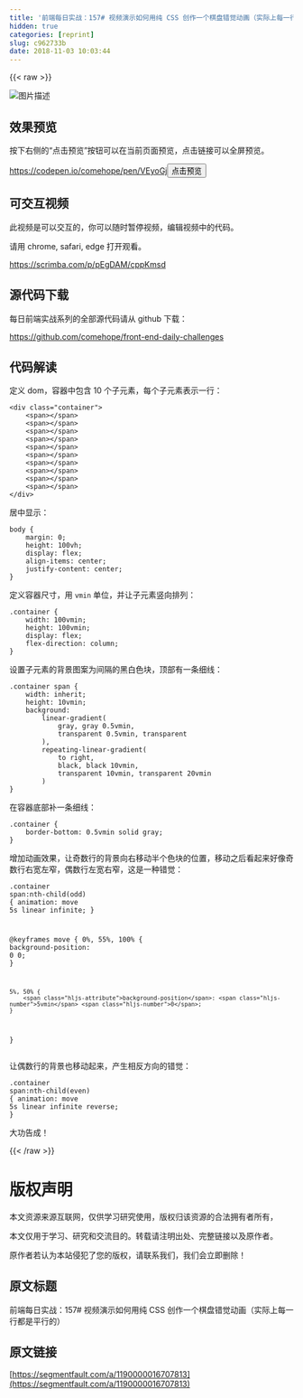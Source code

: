 ```yaml
---
title: '前端每日实战：157# 视频演示如何用纯 CSS 创作一个棋盘错觉动画（实际上每一行都是平行的）'
hidden: true
categories: [reprint]
slug: c962733b
date: 2018-11-03 10:03:44
---
```


{{< raw >}}
<p><span class="img-wrap"><img data-src="/img/bVbigC0?w=400&amp;h=299" src="https://static.alili.tech/img/bVbigC0?w=400&amp;h=299" alt="&#x56FE;&#x7247;&#x63CF;&#x8FF0;" title="&#x56FE;&#x7247;&#x63CF;&#x8FF0;" style="cursor:pointer;display:inline"></span></p><h2 id="articleHeader0">&#x6548;&#x679C;&#x9884;&#x89C8;</h2><p>&#x6309;&#x4E0B;&#x53F3;&#x4FA7;&#x7684;&#x201C;&#x70B9;&#x51FB;&#x9884;&#x89C8;&#x201D;&#x6309;&#x94AE;&#x53EF;&#x4EE5;&#x5728;&#x5F53;&#x524D;&#x9875;&#x9762;&#x9884;&#x89C8;&#xFF0C;&#x70B9;&#x51FB;&#x94FE;&#x63A5;&#x53EF;&#x4EE5;&#x5168;&#x5C4F;&#x9884;&#x89C8;&#x3002;</p><p><a href="https://codepen.io/comehope/pen/VEyoGj" rel="nofollow noreferrer" target="_blank">https://codepen.io/comehope/pen/VEyoGj</a><button class="btn btn-xs btn-default ml10 preview" data-url="comehope/pen/VEyoGj" data-typeid="3">&#x70B9;&#x51FB;&#x9884;&#x89C8;</button></p><h2 id="articleHeader1">&#x53EF;&#x4EA4;&#x4E92;&#x89C6;&#x9891;</h2><p>&#x6B64;&#x89C6;&#x9891;&#x662F;&#x53EF;&#x4EE5;&#x4EA4;&#x4E92;&#x7684;&#xFF0C;&#x4F60;&#x53EF;&#x4EE5;&#x968F;&#x65F6;&#x6682;&#x505C;&#x89C6;&#x9891;&#xFF0C;&#x7F16;&#x8F91;&#x89C6;&#x9891;&#x4E2D;&#x7684;&#x4EE3;&#x7801;&#x3002;</p><p>&#x8BF7;&#x7528; chrome, safari, edge &#x6253;&#x5F00;&#x89C2;&#x770B;&#x3002;</p><p><a href="https://scrimba.com/p/pEgDAM/cppKmsd" rel="nofollow noreferrer" target="_blank">https://scrimba.com/p/pEgDAM/cppKmsd</a></p><h2 id="articleHeader2">&#x6E90;&#x4EE3;&#x7801;&#x4E0B;&#x8F7D;</h2><p>&#x6BCF;&#x65E5;&#x524D;&#x7AEF;&#x5B9E;&#x6218;&#x7CFB;&#x5217;&#x7684;&#x5168;&#x90E8;&#x6E90;&#x4EE3;&#x7801;&#x8BF7;&#x4ECE; github &#x4E0B;&#x8F7D;&#xFF1A;</p><p><a href="https://github.com/comehope/front-end-daily-challenges" rel="nofollow noreferrer" target="_blank">https://github.com/comehope/front-end-daily-challenges</a></p><h2 id="articleHeader3">&#x4EE3;&#x7801;&#x89E3;&#x8BFB;</h2><p>&#x5B9A;&#x4E49; dom&#xFF0C;&#x5BB9;&#x5668;&#x4E2D;&#x5305;&#x542B; 10 &#x4E2A;&#x5B50;&#x5143;&#x7D20;&#xFF0C;&#x6BCF;&#x4E2A;&#x5B50;&#x5143;&#x7D20;&#x8868;&#x793A;&#x4E00;&#x884C;&#xFF1A;</p><div class="widget-codetool" style="display:none"><div class="widget-codetool--inner"><span class="selectCode code-tool" data-toggle="tooltip" data-placement="top" title="" data-original-title="&#x5168;&#x9009;"></span> <span type="button" class="copyCode code-tool" data-toggle="tooltip" data-placement="top" data-clipboard-text="&lt;div class=&quot;container&quot;&gt;
    &lt;span&gt;&lt;/span&gt;
    &lt;span&gt;&lt;/span&gt;
    &lt;span&gt;&lt;/span&gt;
    &lt;span&gt;&lt;/span&gt;
    &lt;span&gt;&lt;/span&gt;
    &lt;span&gt;&lt;/span&gt;
    &lt;span&gt;&lt;/span&gt;
    &lt;span&gt;&lt;/span&gt;
    &lt;span&gt;&lt;/span&gt;
    &lt;span&gt;&lt;/span&gt;
&lt;/div&gt;" title="" data-original-title="&#x590D;&#x5236;"></span> <span type="button" class="saveToNote code-tool" data-toggle="tooltip" data-placement="top" title="" data-original-title="&#x653E;&#x8FDB;&#x7B14;&#x8BB0;"></span></div></div><pre class="xml hljs"><code class="html"><span class="hljs-tag">&lt;<span class="hljs-name">div</span> <span class="hljs-attr">class</span>=<span class="hljs-string">&quot;container&quot;</span>&gt;</span>
    <span class="hljs-tag">&lt;<span class="hljs-name">span</span>&gt;</span><span class="hljs-tag">&lt;/<span class="hljs-name">span</span>&gt;</span>
    <span class="hljs-tag">&lt;<span class="hljs-name">span</span>&gt;</span><span class="hljs-tag">&lt;/<span class="hljs-name">span</span>&gt;</span>
    <span class="hljs-tag">&lt;<span class="hljs-name">span</span>&gt;</span><span class="hljs-tag">&lt;/<span class="hljs-name">span</span>&gt;</span>
    <span class="hljs-tag">&lt;<span class="hljs-name">span</span>&gt;</span><span class="hljs-tag">&lt;/<span class="hljs-name">span</span>&gt;</span>
    <span class="hljs-tag">&lt;<span class="hljs-name">span</span>&gt;</span><span class="hljs-tag">&lt;/<span class="hljs-name">span</span>&gt;</span>
    <span class="hljs-tag">&lt;<span class="hljs-name">span</span>&gt;</span><span class="hljs-tag">&lt;/<span class="hljs-name">span</span>&gt;</span>
    <span class="hljs-tag">&lt;<span class="hljs-name">span</span>&gt;</span><span class="hljs-tag">&lt;/<span class="hljs-name">span</span>&gt;</span>
    <span class="hljs-tag">&lt;<span class="hljs-name">span</span>&gt;</span><span class="hljs-tag">&lt;/<span class="hljs-name">span</span>&gt;</span>
    <span class="hljs-tag">&lt;<span class="hljs-name">span</span>&gt;</span><span class="hljs-tag">&lt;/<span class="hljs-name">span</span>&gt;</span>
    <span class="hljs-tag">&lt;<span class="hljs-name">span</span>&gt;</span><span class="hljs-tag">&lt;/<span class="hljs-name">span</span>&gt;</span>
<span class="hljs-tag">&lt;/<span class="hljs-name">div</span>&gt;</span></code></pre><p>&#x5C45;&#x4E2D;&#x663E;&#x793A;&#xFF1A;</p><div class="widget-codetool" style="display:none"><div class="widget-codetool--inner"><span class="selectCode code-tool" data-toggle="tooltip" data-placement="top" title="" data-original-title="&#x5168;&#x9009;"></span> <span type="button" class="copyCode code-tool" data-toggle="tooltip" data-placement="top" data-clipboard-text="body {
    margin: 0;
    height: 100vh;
    display: flex;
    align-items: center;
    justify-content: center;
}" title="" data-original-title="&#x590D;&#x5236;"></span> <span type="button" class="saveToNote code-tool" data-toggle="tooltip" data-placement="top" title="" data-original-title="&#x653E;&#x8FDB;&#x7B14;&#x8BB0;"></span></div></div><pre class="css hljs"><code class="css"><span class="hljs-selector-tag">body</span> {
    <span class="hljs-attribute">margin</span>: <span class="hljs-number">0</span>;
    <span class="hljs-attribute">height</span>: <span class="hljs-number">100vh</span>;
    <span class="hljs-attribute">display</span>: flex;
    <span class="hljs-attribute">align-items</span>: center;
    <span class="hljs-attribute">justify-content</span>: center;
}</code></pre><p>&#x5B9A;&#x4E49;&#x5BB9;&#x5668;&#x5C3A;&#x5BF8;&#xFF0C;&#x7528; <code>vmin</code> &#x5355;&#x4F4D;&#xFF0C;&#x5E76;&#x8BA9;&#x5B50;&#x5143;&#x7D20;&#x7AD6;&#x5411;&#x6392;&#x5217;&#xFF1A;</p><div class="widget-codetool" style="display:none"><div class="widget-codetool--inner"><span class="selectCode code-tool" data-toggle="tooltip" data-placement="top" title="" data-original-title="&#x5168;&#x9009;"></span> <span type="button" class="copyCode code-tool" data-toggle="tooltip" data-placement="top" data-clipboard-text=".container {
    width: 100vmin;
    height: 100vmin;
    display: flex;
    flex-direction: column;
}" title="" data-original-title="&#x590D;&#x5236;"></span> <span type="button" class="saveToNote code-tool" data-toggle="tooltip" data-placement="top" title="" data-original-title="&#x653E;&#x8FDB;&#x7B14;&#x8BB0;"></span></div></div><pre class="css hljs"><code class="css"><span class="hljs-selector-class">.container</span> {
    <span class="hljs-attribute">width</span>: <span class="hljs-number">100vmin</span>;
    <span class="hljs-attribute">height</span>: <span class="hljs-number">100vmin</span>;
    <span class="hljs-attribute">display</span>: flex;
    <span class="hljs-attribute">flex-direction</span>: column;
}</code></pre><p>&#x8BBE;&#x7F6E;&#x5B50;&#x5143;&#x7D20;&#x7684;&#x80CC;&#x666F;&#x56FE;&#x6848;&#x4E3A;&#x95F4;&#x9694;&#x7684;&#x9ED1;&#x767D;&#x8272;&#x5757;&#xFF0C;&#x9876;&#x90E8;&#x6709;&#x4E00;&#x6761;&#x7EC6;&#x7EBF;&#xFF1A;</p><div class="widget-codetool" style="display:none"><div class="widget-codetool--inner"><span class="selectCode code-tool" data-toggle="tooltip" data-placement="top" title="" data-original-title="&#x5168;&#x9009;"></span> <span type="button" class="copyCode code-tool" data-toggle="tooltip" data-placement="top" data-clipboard-text=".container span {
    width: inherit;
    height: 10vmin;
    background: 
        linear-gradient(
            gray, gray 0.5vmin,
            transparent 0.5vmin, transparent
        ),
        repeating-linear-gradient(
            to right,
            black, black 10vmin,
            transparent 10vmin, transparent 20vmin
        )
}" title="" data-original-title="&#x590D;&#x5236;"></span> <span type="button" class="saveToNote code-tool" data-toggle="tooltip" data-placement="top" title="" data-original-title="&#x653E;&#x8FDB;&#x7B14;&#x8BB0;"></span></div></div><pre class="css hljs"><code class="css"><span class="hljs-selector-class">.container</span> <span class="hljs-selector-tag">span</span> {
    <span class="hljs-attribute">width</span>: inherit;
    <span class="hljs-attribute">height</span>: <span class="hljs-number">10vmin</span>;
    <span class="hljs-attribute">background</span>: 
        <span class="hljs-built_in">linear-gradient</span>(
            gray, gray 0.5vmin,
            transparent 0.5vmin, transparent
        ),
        <span class="hljs-built_in">repeating-linear-gradient</span>(
            to right,
            black, black 10vmin,
            transparent 10vmin, transparent 20vmin
        )
}</code></pre><p>&#x5728;&#x5BB9;&#x5668;&#x5E95;&#x90E8;&#x8865;&#x4E00;&#x6761;&#x7EC6;&#x7EBF;&#xFF1A;</p><div class="widget-codetool" style="display:none"><div class="widget-codetool--inner"><span class="selectCode code-tool" data-toggle="tooltip" data-placement="top" title="" data-original-title="&#x5168;&#x9009;"></span> <span type="button" class="copyCode code-tool" data-toggle="tooltip" data-placement="top" data-clipboard-text=".container {
    border-bottom: 0.5vmin solid gray;
}" title="" data-original-title="&#x590D;&#x5236;"></span> <span type="button" class="saveToNote code-tool" data-toggle="tooltip" data-placement="top" title="" data-original-title="&#x653E;&#x8FDB;&#x7B14;&#x8BB0;"></span></div></div><pre class="css hljs"><code class="css"><span class="hljs-selector-class">.container</span> {
    <span class="hljs-attribute">border-bottom</span>: <span class="hljs-number">0.5vmin</span> solid gray;
}</code></pre><p>&#x589E;&#x52A0;&#x52A8;&#x753B;&#x6548;&#x679C;&#xFF0C;&#x8BA9;&#x5947;&#x6570;&#x884C;&#x7684;&#x80CC;&#x666F;&#x5411;&#x53F3;&#x79FB;&#x52A8;&#x534A;&#x4E2A;&#x8272;&#x5757;&#x7684;&#x4F4D;&#x7F6E;&#xFF0C;&#x79FB;&#x52A8;&#x4E4B;&#x540E;&#x770B;&#x8D77;&#x6765;&#x597D;&#x50CF;&#x5947;&#x6570;&#x884C;&#x53F3;&#x5BBD;&#x5DE6;&#x7A84;&#xFF0C;&#x5076;&#x6570;&#x884C;&#x5DE6;&#x5BBD;&#x53F3;&#x7A84;&#xFF0C;&#x8FD9;&#x662F;&#x4E00;&#x79CD;&#x9519;&#x89C9;&#xFF1A;</p><div class="widget-codetool" style="display:none"><div class="widget-codetool--inner"><span class="selectCode code-tool" data-toggle="tooltip" data-placement="top" title="" data-original-title="&#x5168;&#x9009;"></span> <span type="button" class="copyCode code-tool" data-toggle="tooltip" data-placement="top" data-clipboard-text=".container span:nth-child(odd) {
    animation: move 5s linear infinite;
}

@keyframes move {
    0%, 55%, 100% {
        background-position: 0 0;
    }

    5%, 50% {
        background-position: 5vmin 0;
    }
}" title="" data-original-title="&#x590D;&#x5236;"></span> <span type="button" class="saveToNote code-tool" data-toggle="tooltip" data-placement="top" title="" data-original-title="&#x653E;&#x8FDB;&#x7B14;&#x8BB0;"></span></div></div><pre class="css hljs"><code class="css"><span class="hljs-selector-class">.container</span> <span class="hljs-selector-tag">span</span><span class="hljs-selector-pseudo">:nth-child(odd)</span> {
    <span class="hljs-attribute">animation</span>: move <span class="hljs-number">5s</span> linear infinite;
}

@<span class="hljs-keyword">keyframes</span> move {
    0%, 55%, 100% {
        <span class="hljs-attribute">background-position</span>: <span class="hljs-number">0</span> <span class="hljs-number">0</span>;
    }

    5%, 50% {
        <span class="hljs-attribute">background-position</span>: <span class="hljs-number">5vmin</span> <span class="hljs-number">0</span>;
    }
}</code></pre><p>&#x8BA9;&#x5076;&#x6570;&#x884C;&#x7684;&#x80CC;&#x666F;&#x4E5F;&#x79FB;&#x52A8;&#x8D77;&#x6765;&#xFF0C;&#x4EA7;&#x751F;&#x76F8;&#x53CD;&#x65B9;&#x5411;&#x7684;&#x9519;&#x89C9;&#xFF1A;</p><div class="widget-codetool" style="display:none"><div class="widget-codetool--inner"><span class="selectCode code-tool" data-toggle="tooltip" data-placement="top" title="" data-original-title="&#x5168;&#x9009;"></span> <span type="button" class="copyCode code-tool" data-toggle="tooltip" data-placement="top" data-clipboard-text=".container span:nth-child(even) {
    animation: move 5s linear infinite reverse;
}" title="" data-original-title="&#x590D;&#x5236;"></span> <span type="button" class="saveToNote code-tool" data-toggle="tooltip" data-placement="top" title="" data-original-title="&#x653E;&#x8FDB;&#x7B14;&#x8BB0;"></span></div></div><pre class="css hljs"><code class="css"><span class="hljs-selector-class">.container</span> <span class="hljs-selector-tag">span</span><span class="hljs-selector-pseudo">:nth-child(even)</span> {
    <span class="hljs-attribute">animation</span>: move <span class="hljs-number">5s</span> linear infinite reverse;
}</code></pre><p>&#x5927;&#x529F;&#x544A;&#x6210;&#xFF01;</p>
{{< /raw >}}

# 版权声明
本文资源来源互联网，仅供学习研究使用，版权归该资源的合法拥有者所有，

本文仅用于学习、研究和交流目的。转载请注明出处、完整链接以及原作者。 

原作者若认为本站侵犯了您的版权，请联系我们，我们会立即删除！

## 原文标题
前端每日实战：157# 视频演示如何用纯 CSS 创作一个棋盘错觉动画（实际上每一行都是平行的）

## 原文链接
[https://segmentfault.com/a/1190000016707813](https://segmentfault.com/a/1190000016707813)

